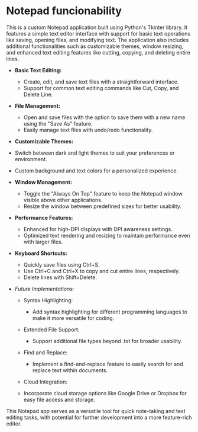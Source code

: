 # Notepad funcionability
This is a custom Notepad application built using Python's Tkinter library. It features a simple text editor interface with support for basic text operations like saving, opening files, and modifying text. The application also includes additional functionalities such as customizable themes, window resizing, and enhanced text editing features like cutting, copying, and deleting entire lines.

+ **Basic Text Editing:**
  + Create, edit, and save text files with a straightforward interface.
  + Support for common text editing commands like Cut, Copy, and Delete Line.

+ **File Management:**
  + Open and save files with the option to save them with a new name using the "Save As" feature.
  + Easily manage text files with undo/redo functionality.

+ **Customizable Themes:**
+ Switch between dark and light themes to suit your preferences or environment.
+ Custom background and text colors for a personalized experience.

+ **Window Management:**
  + Toggle the "Always On Top" feature to keep the Notepad window visible above other applications.
  + Resize the window between predefined sizes for better usability.

+ **Performance Features:**
  + Enhanced for high-DPI displays with DPI awareness settings.
  + Optimized text rendering and resizing to maintain performance even with larger files.

+ **Keyboard Shortcuts:**
  + Quickly save files using Ctrl+S.
  + Use Ctrl+C and Ctrl+X to copy and cut entire lines, respectively.
  + Delete lines with Shift+Delete.
    
+ *Future Implementations:*
  + Syntax Highlighting:
    + Add syntax highlighting for different programming languages to make it more versatile for coding.
      
  + Extended File Support:
    + Support additional file types beyond .txt for broader usability.
      
  + Find and Replace:
    + Implement a find-and-replace feature to easily search for and replace text within documents.
      
   + Cloud Integration:
    + Incorporate cloud storage options like Google Drive or Dropbox for easy file access and storage.
  
This Notepad app serves as a versatile tool for quick note-taking and text editing tasks, with potential for further development into a more feature-rich editor.

